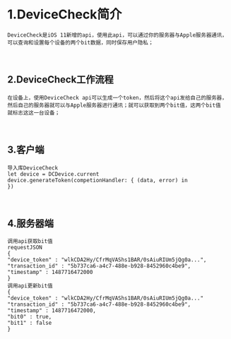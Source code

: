 # 1.DeviceCheck简介
    DeviceCheck是iOS 11新增的api，使用此api，可以通过你的服务器与Apple服务器通讯，
    可以查询和设置每个设备的两个bit数据，同时保存用户隐私；
    
## 2.DeviceCheck工作流程
    在设备上，使用DeviceCheck api可以生成一个token，然后将这个api发给自己的服务器，
    然后自己的服务器就可以与Apple服务器进行通讯；就可以获取到两个bit值，这两个bit值
    就标志这这一台设备；
    
## 3.客户端
    导入库DeviceCheck
    let device = DCDevice.current
    device.generateToken(competionHandler: { (data, error) in
    })
      
## 4.服务器端
    调用api获取bit值
    requestJSON
    {
    "device_token" : "wlkCDA2Hy/CfrMqVAShs1BAR/0sAiuRIUm5jQg0a...",
    "transaction_id" : "5b737ca6-a4c7-488e-b928-8452960c4be9",
    "timestamp" : 1487716472000
    }
    调用api更新bit值
    {
    "device_token" : "wlkCDA2Hy/CfrMqVAShs1BAR/0sAiuRIUm5jQg0a..."
    "transaction_id" : "5b737ca6-a4c7-488e-b928-8452960c4be9",
    "timestamp" : 1487716472000,
    "bit0" : true,
    "bit1" : false
    }
